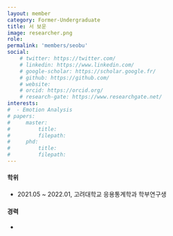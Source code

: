 ```yaml
---
layout: member
category: Former-Undergraduate
title: 서 보운
image: researcher.png
role: 
permalink: 'members/seobu'
social:
    # twitter: https://twitter.com/
    # linkedin: https://www.linkedin.com/
    # google-scholar: https://scholar.google.fr/
    # github: https://github.com/
    # website:
    # orcid: https://orcid.org/
    # research-gate: https://www.researchgate.net/
interests:
#  - Emotion Analysis
# papers:
#     master:
#         title: 
#         filepath: 
#     phd:
#         title:
#         filepath:
---
```


#### 학위
* 2021.05 ~ 2022.01, 고려대학교 응용통계학과 학부연구생

#### 경력
*
